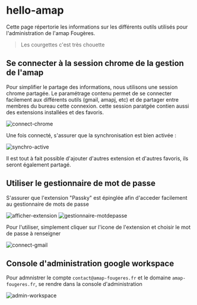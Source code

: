 # hello-amap

Cette page répertorie les informations sur les différents outils utilisés pour l'administration de l'amap Fougères.

> Les courgettes c'est très chouette

## Se connecter à la session chrome de la gestion de l'amap

Pour simplifier le partage des informations, nous utilisons une session chrome partagée. Le paramétrage contenu permet de se connecter facilement aux différents outils (gmail, amapj, etc) et de partager entre membres du bureau cette connexion.
cette session paratgée contien aussi des extensions installées et des favoris.

![connect-chrome](https://github.com/meowKen/hello-amap/assets/25795751/8eb56c79-7990-4158-b7a0-1d33cf02c9d1)

Une fois connecté, s'assurer que la synchronisation est bien activée : 

![synchro-active](https://github.com/meowKen/hello-amap/assets/25795751/f9677125-c7c4-4d83-92cc-1852fd43f9e1)

Il est tout à fait possible d'ajouter d'autres extension et d'autres favoris, ils seront également partagé.

## Utiliser le gestionnaire de mot de passe

S'assurer que l'extension "Passky" est épinglée afin d'acceder facilement au gestionnaire de mots de passe

![afficher-extension](https://github.com/meowKen/hello-amap/assets/25795751/0255d68d-8204-456a-9a8f-ec4c18ce524a)
![gestionnaire-motdepasse](https://github.com/meowKen/hello-amap/assets/25795751/5424921c-3a72-4b2a-ac6d-3e749d4912d2)

Pour l'utiliser, simplement cliquer sur l'icone de l'extension et choisir le mot de passe à renseigner

![connect-gmail](https://github.com/meowKen/hello-amap/assets/25795751/4d89769e-22fd-4d6e-a77c-9e29c9f35b1b)

## Console d'administration google workspace

Pour admnistrer le compte `contact@amap-fougeres.fr` et le domaine `amap-fougeres.fr`, se rendre dans la console d'administration

![admin-workspace](https://github.com/meowKen/hello-amap/assets/25795751/04485eb1-9ad9-4f9a-8605-a6f56f7c9aa4)

